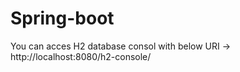 # Spring-boot

You can acces H2 database consol with below URI 
-> http://localhost:8080/h2-console/
